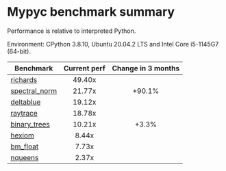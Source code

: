 # Mypyc benchmark summary

Performance is relative to interpreted Python.

Environment: CPython 3.8.10, Ubuntu 20.04.2 LTS and Intel Core i5-1145G7 (64-bit).

| Benchmark | Current perf | Change in 3 months |
| --- | :---: | :---: |
| [richards](benchmarks/richards.md) | 49.40x |  |
| [spectral_norm](benchmarks/spectral_norm.md) | 21.77x | +90.1% |
| [deltablue](benchmarks/deltablue.md) | 19.12x |  |
| [raytrace](benchmarks/raytrace.md) | 18.78x |  |
| [binary_trees](benchmarks/binary_trees.md) | 10.21x | +3.3% |
| [hexiom](benchmarks/hexiom.md) | 8.44x |  |
| [bm_float](benchmarks/bm_float.md) | 7.73x |  |
| [nqueens](benchmarks/nqueens.md) | 2.37x |  |
